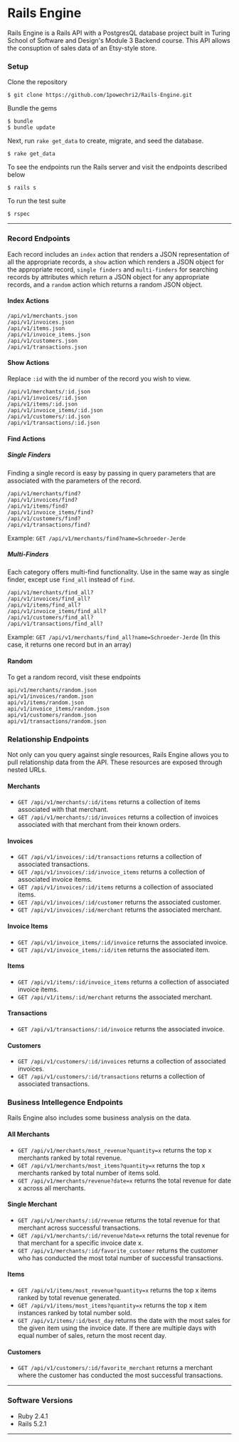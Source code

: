 # Rails Engine

Rails Engine is a Rails API with a PostgresQL database project built in Turing School of Software and Design's Module 3 Backend course. This API allows the consuption of sales data of an Etsy-style store.

### Setup

Clone the repository

```
$ git clone https://github.com/1powechri2/Rails-Engine.git
```

Bundle the gems

```
$ bundle
$ bundle update
```

Next, run `rake get_data` to create, migrate, and seed the database.

```
$ rake get_data
```

To see the endpoints run the Rails server and visit the endpoints described below

```
$ rails s
```

To run the test suite

```
$ rspec
```

---

### Record Endpoints

Each record includes an `index` action that renders a JSON representation of all the appropriate records, a `show` action which renders a JSON object for the appropriate record, `single finders` and `multi-finders` for searching records by attributes which return a JSON object for any appropriate records, and a `random` action which returns a random JSON object.

#### Index Actions

```
/api/v1/merchants.json
/api/v1/invoices.json
/api/v1/items.json
/api/v1/invoice_items.json
/api/v1/customers.json
/api/v1/transactions.json
```

#### Show Actions

Replace `:id` with the id number of the record you wish to view.

```
/api/v1/merchants/:id.json
/api/v1/invoices/:id.json
/api/v1/items/:id.json
/api/v1/invoice_items/:id.json
/api/v1/customers/:id.json
/api/v1/transactions/:id.json
```

#### Find Actions

##### Single Finders

Finding a single record is easy by passing in query parameters that are associated with the parameters of the record.

```
/api/v1/merchants/find?
/api/v1/invoices/find?
/api/v1/items/find?
/api/v1/invoice_items/find?
/api/v1/customers/find?
/api/v1/transactions/find?
```

Example:
`GET /api/v1/merchants/find?name=Schroeder-Jerde`

##### Multi-Finders

Each category offers multi-find functionality. Use in the same way as single finder, except use `find_all` instead of `find`.

```
/api/v1/merchants/find_all?
/api/v1/invoices/find_all?
/api/v1/items/find_all?
/api/v1/invoice_items/find_all?
/api/v1/customers/find_all?
/api/v1/transactions/find_all?
```

Example:
`GET /api/v1/merchants/find_all?name=Schroeder-Jerde`
(In this case, it returns one record but in an array)

#### Random

To get a random record, visit these endpoints

```
api/v1/merchants/random.json
api/v1/invoices/random.json
api/v1/items/random.json
api/v1/invoice_items/random.json
api/v1/customers/random.json
api/v1/transactions/random.json
```

### Relationship Endpoints

Not only can you query against single resources, Rails Engine allows you to pull relationship data from the API. These resources are exposed through nested URLs.

#### Merchants

- `GET /api/v1/merchants/:id/items` returns a collection of items associated with that merchant.
- `GET /api/v1/merchants/:id/invoices` returns a collection of invoices associated with that merchant from their known orders.

#### Invoices

- `GET /api/v1/invoices/:id/transactions` returns a collection of associated transactions.
- `GET /api/v1/invoices/:id/invoice_items` returns a collection of associated invoice items.
- `GET /api/v1/invoices/:id/items` returns a collection of associated items.
- `GET /api/v1/invoices/:id/customer` returns the associated customer.
- `GET /api/v1/invoices/:id/merchant` returns the associated merchant.

#### Invoice Items

- `GET /api/v1/invoice_items/:id/invoice` returns the associated invoice.
- `GET /api/v1/invoice_items/:id/item` returns the associated item.

#### Items

- `GET /api/v1/items/:id/invoice_items` returns a collection of associated invoice items.
- `GET /api/v1/items/:id/merchant` returns the associated merchant.

#### Transactions

- `GET /api/v1/transactions/:id/invoice` returns the associated invoice.

#### Customers

- `GET /api/v1/customers/:id/invoices` returns a collection of associated invoices.
- `GET /api/v1/customers/:id/transactions` returns a collection of associated transactions.

### Business Intellegence Endpoints

Rails Engine also includes some business analysis on the data.

#### All Merchants

- `GET /api/v1/merchants/most_revenue?quantity=x` returns the top x merchants ranked by total revenue.
- `GET /api/v1/merchants/most_items?quantity=x` returns the top x merchants ranked by total number of items sold.
- `GET /api/v1/merchants/revenue?date=x` returns the total revenue for date x across all merchants.

#### Single Merchant

- `GET /api/v1/merchants/:id/revenue` returns the total revenue for that merchant across successful transactions.
- `GET /api/v1/merchants/:id/revenue?date=x` returns the total revenue for that merchant for a specific invoice date x.
- `GET /api/v1/merchants/:id/favorite_customer` returns the customer who has conducted the most total number of successful transactions.

#### Items

- `GET /api/v1/items/most_revenue?quantity=x` returns the top x items ranked by total revenue generated.
- `GET /api/v1/items/most_items?quantity=x` returns the top x item instances ranked by total number sold.
- `GET /api/v1/items/:id/best_day` returns the date with the most sales for the given item using the invoice date. If there are multiple days with equal number of sales, return the most recent day.

#### Customers

- `GET /api/v1/customers/:id/favorite_merchant` returns a merchant where the customer has conducted the most successful transactions.

---

### Software Versions

- Ruby 2.4.1
- Rails 5.2.1

---
